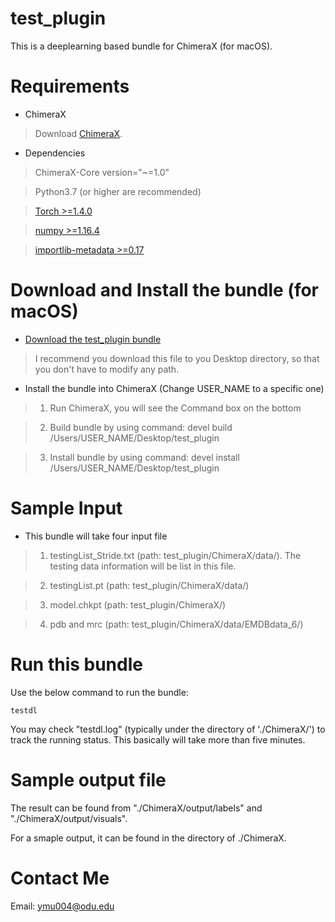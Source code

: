 # test_plugin
This is a deeplearning based bundle for ChimeraX (for macOS).

# Requirements

  * ChimeraX

> Download [ChimeraX](https://www.cgl.ucsf.edu/chimerax/download.html). 

  * Dependencies
>   ChimeraX-Core version="~=1.0"

>   Python3.7 (or higher are recommended)

>   [Torch >=1.4.0](https://pytorch.org/)

>   [numpy >=1.16.4](https://pypi.org/project/numpy/)

>   [importlib-metadata >=0.17](https://pypi.org/project/importlib-metadata/#history)

# Download and Install the bundle (for macOS)

  * [Download the test_plugin bundle](https://github.com/Yongcheng123/test_plugin)

>  I recommend you download this file to you Desktop directory, so that you don't have to modify any path.

  * Install the bundle into ChimeraX (Change USER_NAME to a specific one)

> 1. Run ChimeraX, you will see the Command box on the bottom

> 2. Build bundle by using command: devel build /Users/USER_NAME/Desktop/test_plugin

> 3. Install bundle by using command:   devel install /Users/USER_NAME/Desktop/test_plugin

# Sample Input

  * This bundle will take four input file

> 1. testingList_Stride.txt (path: test_plugin/ChimeraX/data/). The testing data
> information will be list in this file.

> 2. testingList.pt (path: test_plugin/ChimeraX/data/)

> 3. model.chkpt (path: test_plugin/ChimeraX/)

> 4. pdb and mrc (path: test_plugin/ChimeraX/data/EMDBdata_6/)

# Run this bundle

Use the below command to run the bundle:
```
testdl
```
You may check "testdl.log" (typically under the directory of './ChimeraX/') to track the running status. This basically will take more than five
minutes.

# Sample output file

The result can be found from "./ChimeraX/output/labels" and "./ChimeraX/output/visuals".

For a smaple output, it can be found in the directory of ./ChimeraX.

# Contact Me
Email: ymu004@odu.edu

